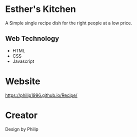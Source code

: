 # Esther's Kitchen
A Simple single recipe dish for the right people at a low price.
## Web Technology
* HTML
* CSS
* Javascript
# Website
https://philip1996.github.io/Recipe/
# Creator
Design by Philip
